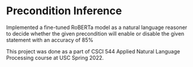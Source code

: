 # Precondition Inference

Implemented a fine-tuned RoBERTa model as a natural language reasoner to decide whether the given precondition will enable or disable the given statement with an accuracy of 85%

This project was done as a part of CSCI 544 Applied Natural Language Processing course at USC Spring 2022.
